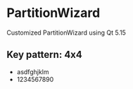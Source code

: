 # PartitionWizard
Customized PartitionWizard using Qt 5.15


## Key pattern: 4x4
 - asdfghjklm
 - 1234567890

